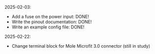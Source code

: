 2025-02-03:
- Add a fuse on the power input: DONE!
- Write the pinout documentation: DONE!
- Write an example config file: DONE!

2025-02-22:
- Change terminal block for Mole Microfit 3.0 connector (still in study)
 
